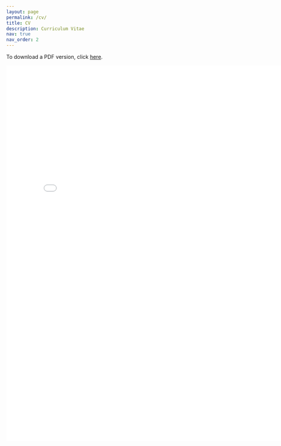 ```yaml
---
layout: page
permalink: /cv/
title: CV
description: Curriculum Vitae
nav: true
nav_order: 2
---
```


To download a PDF version, click [here](assets/pdf/cv.pdf).

<embed src="{{ site.url }}{{ site.baseurl }}/assets/pdf/cv.pdf" type="application/pdf" height="1000" width = "800"/>
